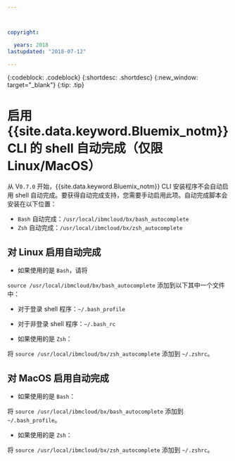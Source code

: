 ```yaml
---



copyright:

  years: 2018
lastupdated: "2018-07-12"

---
```


{:codeblock: .codeblock} 
{:shortdesc: .shortdesc}
{:new_window: target="_blank"}
{:tip: .tip}

# 启用 {{site.data.keyword.Bluemix_notm}} CLI 的 shell 自动完成（仅限 Linux/MacOS）

从 V`0.7.0` 开始，{{site.data.keyword.Bluemix_notm}} CLI 安装程序不会自动启用 shell 自动完成。要获得自动完成支持，您需要手动启用此项。自动完成脚本会安装在以下位置：

* `Bash` 自动完成：`/usr/local/ibmcloud/bx/bash_autocomplete`
* `Zsh` 自动完成：`/usr/local/ibmcloud/bx/zsh_autocomplete`

## 对 Linux 启用自动完成

* 如果使用的是 `Bash`，请将 

`source /usr/local/ibmcloud/bx/bash_autocomplete` 添加到以下其中一个文件中：

  * 对于登录 shell 程序：`~/.bash_profile`
  * 对于非登录 shell 程序：`~/.bash_rc`
  
* 如果使用的是 `Zsh`： 

将 `source /usr/local/ibmcloud/bx/zsh_autocomplete` 添加到 `~/.zshrc`。

## 对 MacOS 启用自动完成

* 如果使用的是 `Bash`： 

将 `source /usr/local/ibmcloud/bx/bash_autocomplete` 添加到 `~/.bash_profile`。
* 如果使用的是 `Zsh`： 

将 `source /usr/local/ibmcloud/bx/zsh_autocomplete` 添加到 `~/.zshrc`。
